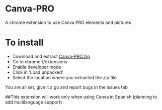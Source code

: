 # Canva-PRO
A chrome extension to use Canva PRO elements and pictures

# To install

 - Download and extract [Canva-PRO.zip](https://github.com/Fdito/Canva-PRO/blob/master/Canva_PRO.zip?raw=true)
 - Go to chrome://extensions
 - Enable developer mode
 - Click in 'Load unpacked'
 - Select the location where you extracted the zip file


You are all set, give it a go and report bugs in the issues tab

##This extension will work only when using Canva in Spanish (planning to add multilanguage support)
